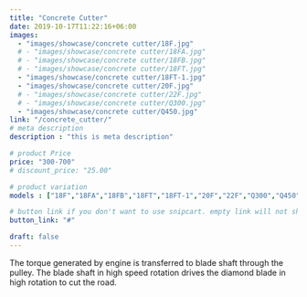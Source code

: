 ```yaml
---
title: "Concrete Cutter"
date: 2019-10-17T11:22:16+06:00
images: 
  - "images/showcase/concrete cutter/18F.jpg"
  # - "images/showcase/concrete cutter/18FA.jpg"
  # - "images/showcase/concrete cutter/18FB.jpg"
  # - "images/showcase/concrete cutter/18FT.jpg"
  - "images/showcase/concrete cutter/18FT-1.jpg"
  - "images/showcase/concrete cutter/20F.jpg"
  # - "images/showcase/concrete cutter/22F.jpg"
  # - "images/showcase/concrete cutter/Q300.jpg"
  - "images/showcase/concrete cutter/Q450.jpg"
link: "/concrete_cutter/"
# meta description
description : "this is meta description"

# product Price
price: "300-700"
# discount_price: "25.00"

# product variation
models : ["18F","18FA","18FB","18FT","18FT-1","20F","22F","Q300","Q450"]

# button link if you don't want to use snipcart. empty link will not show button
button_link: "#"

draft: false
---
```


The torque generated by engine is transferred to blade shaft through the pulley. The blade shaft in high speed rotation drives the diamond blade in high rotation to cut the road.